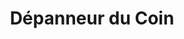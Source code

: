 ---
title: "Dépanneur du Coin"
url: /gatineau/depanneur-du-coin-boulevard-des-grives/
shop: convenience
---
